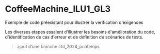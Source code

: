 # CoffeeMachine_ILU1_GL3
Exemple de code préexistant pour illustrer la vérification d'exigences

Les diverses etapes essaient d'illustrer les besoins d'amélioration du code, d'identification de cas d'erreur et de définition de scénarios de tests.

> ajout d'une branche ctd_2024_printemps